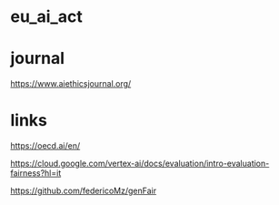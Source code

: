 # eu_ai_act


# journal
https://www.aiethicsjournal.org/

# links
https://oecd.ai/en/

https://cloud.google.com/vertex-ai/docs/evaluation/intro-evaluation-fairness?hl=it

https://github.com/federicoMz/genFair
